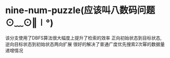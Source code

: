 # nine-num-puzzle(应该叫八数码问题 ⊙﹏⊙‖∣°)
该分支使用了DBFS算法很大幅度上提升了检索的效率
    正向初始状态到目标状态,逆向目标状态到初始状态两向扩展
    很好的解决了普通广度优先搜索2次幂的数据量递增情况